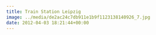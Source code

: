 ```yaml
---
title: Train Station Leipzig
image: ../media/de2ac24c7db911e1b9f1123138140926_7.jpg
date: 2012-04-03 18:21:44+00:00
---
```

